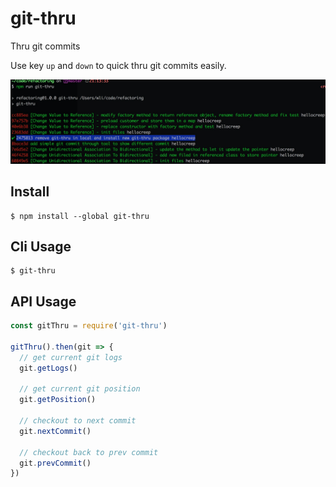 # git-thru

Thru git commits

Use key `up` and `down` to quick thru git commits easily.

![](https://raw.githubusercontent.com/hellocreep/git-thru/master/git-thru-screenshot.jpeg)

## Install

```console
$ npm install --global git-thru
```

## Cli Usage

```console
$ git-thru
```

## API Usage

```js
const gitThru = require('git-thru')

gitThru().then(git => {
  // get current git logs
  git.getLogs()

  // get current git position 
  git.getPosition()

  // checkout to next commit
  git.nextCommit()

  // checkout back to prev commit
  git.prevCommit()  
})
```
